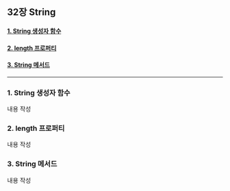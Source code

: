 ## 32장 String

#### [1. String 생성자 함수](#1.-String-생성자-함수)
#### [2. length 프로퍼티](#2.-length-프로퍼티)
#### [3. String 메서드](#3.-String-메서드)

***

### 1. String 생성자 함수

내용 작성

### 2. length 프로퍼티

내용 작성

### 3. String 메서드

내용 작성

